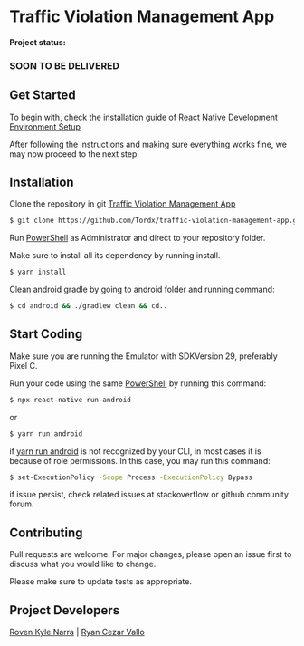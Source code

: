 # Traffic Violation Management App

#### Project status: 
### SOON TO BE DELIVERED


## Get Started
To begin with, check the installation guide of [React Native Development Environment Setup](https://reactnative.dev/docs/environment-setup)

After following the instructions and making sure everything works fine, we may now proceed to the next step.

## Installation 

Clone the repository in git [Traffic Violation Management App](https://github.com/Tordx/traffic-violation-management-app.git)


```bash
$ git clone https://github.com/Tordx/traffic-violation-management-app.git
```

Run [PowerShell](https://learn.microsoft.com/en-us/powershell/) as Administrator and direct to your repository folder.

Make sure to install all its dependency by running install.

```bash
$ yarn install
```
Clean android gradle by going to android folder and running command:

```bash
$ cd android && ./gradlew clean && cd..
```

## Start Coding

Make sure you are running the Emulator with SDKVersion 29, preferably Pixel C.

Run your code using the same [PowerShell](https://learn.microsoft.com/en-us/powershell/) by running this command:

```bash
$ npx react-native run-android
```
or
```bash
$ yarn run android
```

if [yarn run android](https://yarnpkg.com/) is not recognized by your CLI, in most cases it is because of role permissions. In this case, you may run this command:
```bash
$ set-ExecutionPolicy -Scope Process -ExecutionPolicy Bypass
```

if issue persist, check related issues at stackoverflow or github community forum.

## Contributing

Pull requests are welcome. For major changes, please open an issue first
to discuss what you would like to change.

Please make sure to update tests as appropriate.

## Project Developers
[Roven Kyle Narra](https://www.facebook.com/Alsorry) | [Ryan Cezar Vallo]()

